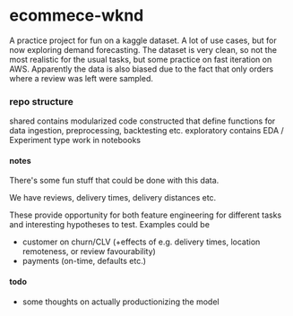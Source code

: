 # ecommece-wknd
A practice project for fun on a kaggle dataset.
A lot of use cases, but for now exploring demand forecasting.
The dataset is very clean, so not the most realistic for the usual tasks, but some practice on fast iteration on AWS.
Apparently the data is also biased due to the fact that only orders where a review was left were sampled.

### repo structure
shared contains modularized code constructed that define functions for data ingestion, preprocessing, backtesting etc.
exploratory contains EDA / Experiment type work in notebooks


#### notes
There's some fun stuff that could be done with this data.

We have reviews, delivery times, delivery distances etc.

These provide opportunity for both feature engineering for different tasks and interesting hypotheses to test.
Examples could be
- customer on churn/CLV (+effects of e.g. delivery times, location remoteness, or review favourability)
- payments (on-time, defaults etc.)


#### todo
- some thoughts on actually productionizing the model

